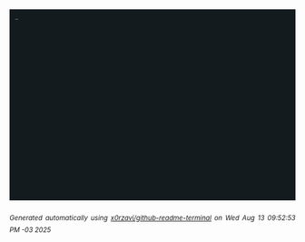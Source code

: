 <div align="justify">
<picture>
    <source media="(prefers-color-scheme: dark)" srcset="./output.gif">
    <source media="(prefers-color-scheme: light)" srcset="./output.gif">
    <img alt="GIFOS" src="output.gif">
</picture>

<sub><i>Generated automatically using [x0rzavi/github-readme-terminal](https://github.com/x0rzavi/github-readme-terminal) on Wed Aug 13 09:52:53 PM -03 2025</i></sub>

<!-- <details>
<summary>More details</summary>

</details> -->
</div>

<!-- Image deletion URL: NONE -->